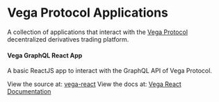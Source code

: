 # Vega Protocol Applications

A collection of applications that interact with the [Vega Protocol](https://vega.xyz/) decentralized derivatives trading platform.

#### Vega GraphQL React App

A basic ReactJS app to interact with the GraphQL API of Vega Protocol.

View the source at: [vega-react](https://github.com/ben-razor/vega-guide/tree/main/GraphQL-Guides/apps/vega-react)
View the docs at: [Vega React Documentation](https://vega-step-by-step.web.app/docs/vega/vega-react/)
